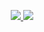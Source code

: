 <p align="center">

  <a href="https://github.com/im-strange">
  <img src="https://img.shields.io/badge/-GitHub-green?style=flat-square&logo=GitHub">
  </a>

  <a href="samgenoguin02@gmail.com">
  <img src="https://img.shields.io/badge/-Email-red?style=flat-square&logo=gmail&logoColor=white">
  </a>

</p>
